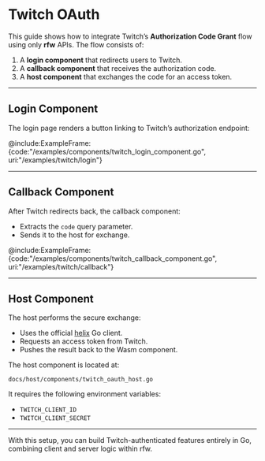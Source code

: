 # Twitch OAuth

This guide shows how to integrate Twitch’s **Authorization Code Grant** flow using only **rfw** APIs. The flow consists of:

1. A **login component** that redirects users to Twitch.
2. A **callback component** that receives the authorization code.
3. A **host component** that exchanges the code for an access token.

---

## Login Component

The login page renders a button linking to Twitch’s authorization endpoint:

@include\:ExampleFrame:{code:"/examples/components/twitch\_login\_component.go", uri:"/examples/twitch/login"}

---

## Callback Component

After Twitch redirects back, the callback component:

* Extracts the `code` query parameter.
* Sends it to the host for exchange.

@include\:ExampleFrame:{code:"/examples/components/twitch\_callback\_component.go", uri:"/examples/twitch/callback"}

---

## Host Component

The host performs the secure exchange:

* Uses the official [helix](https://github.com/nicklaw5/helix) Go client.
* Requests an access token from Twitch.
* Pushes the result back to the Wasm component.

The host component is located at:

```
docs/host/components/twitch_oauth_host.go
```

It requires the following environment variables:

* `TWITCH_CLIENT_ID`
* `TWITCH_CLIENT_SECRET`

---

With this setup, you can build Twitch-authenticated features entirely in Go, combining client and server logic within rfw.
